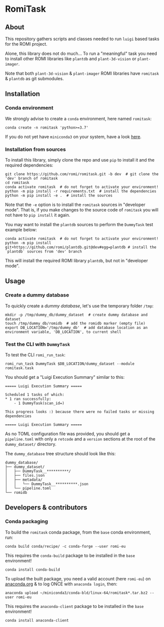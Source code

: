 # RomiTask

## About

This repository gathers scripts and classes needed to run `luigi` based tasks for the ROMI project.

Alone, this library does not do much...
To run a "meaningful" task you need to install other ROMI libraries like `plantdb` and `plant-3d-vision`
or `plant-imager`.

Note that both `plant-3d-vision` & `plant-imager` ROMI libraries have `romitask` & `plantdb` as git submodules.

## Installation

### Conda environment

We strongly advise to create a `conda` environment, here named `romitask`:

```shell
conda create -n romitask 'python>=3.7'
```

If you do not yet have `miniconda3` on your system, have a look [here](https://docs.conda.io/en/latest/miniconda.html).

### Installation from sources

To install this library, simply clone the repo and use `pip` to install it and the required dependencies:

```shell
git clone https://github.com/romi/romitask.git -b dev  # git clone the 'dev' branch of romitask
cd romitask
conda activate romitask  # do not forget to activate your environment!
python -m pip install -r requirements.txt  # install the dependencies
python -m pip install -e .  # install the sources
```

Note that the `-e` option is to install the `romitask` sources in "developer mode".
That is, if you make changes to the source code of `romitask` you will not have to `pip install` it again.

You may want to install the `plantdb` sources to perform the `DummyTask` test example below:

```shell
conda activate romitask  # do not forget to activate your environment!
python -m pip install git+https://github.com/romi/plantdb.git@dev#egg=plantdb # install the `plantdb` sources from 'dev' branch
```

This will install the required ROMI library `plantdb`, but not in "developer mode".

## Usage

### Create a dummy database

To quickly create a _dummy database_, let's use the temporary folder `/tmp`:

```shell
mkdir -p /tmp/dummy_db/dummy_dataset  # create dummy database and dataset
touch /tmp/dummy_db/romidb  # add the romidb marker (empty file)
export DB_LOCATION='/tmp/dummy_db'  # add database location as an environment variable, 'DB_LOCATION', to current shell
```

### Test the CLI with `DummyTask`

To test the CLI `romi_run_task`:

```shell
romi_run_task DummyTask $DB_LOCATION/dummy_dataset --module romitask.task
```

You should get a "Luigi Execution Summary" similar to this:

```
===== Luigi Execution Summary =====

Scheduled 1 tasks of which:
* 1 ran successfully:
    - 1 DummyTask(scan_id=)

This progress looks :) because there were no failed tasks or missing dependencies

===== Luigi Execution Summary =====
```

As no TOML configuration file was provided, you should get a `pipeline.toml` with only a `retcode` and a `version`
sections at the root of the `dummy_dataset/` directory.

The `dummy_database` tree structure should look like this:

```
dummy_database/
├── dummy_dataset/
│   ├── DummyTask__**********/
│   ├── files.json
│   ├── metadata/
│   │   └── DummyTask__**********.json
│   └── pipeline.toml
└── romidb
```


## Developers & contributors

### Conda packaging

To build the `romitask` conda package, from the `base` conda environment, run:

```shell
conda build conda/recipe/ -c conda-forge --user romi-eu
```

This requires the `conda-build` package to be installed in the `base` environment!

```shell
conda install conda-build
```

To upload the built package, you need a valid account (here `romi-eu`) on [anaconda.org](www.anaconda.org) & to log ONCE
with `anaconda login`, then:

```shell
anaconda upload ~/miniconda3/conda-bld/linux-64/romitask*.tar.bz2 --user romi-eu
```

This requires the `anaconda-client` package to be installed in the `base` environment!

```shell
conda install anaconda-client
```
